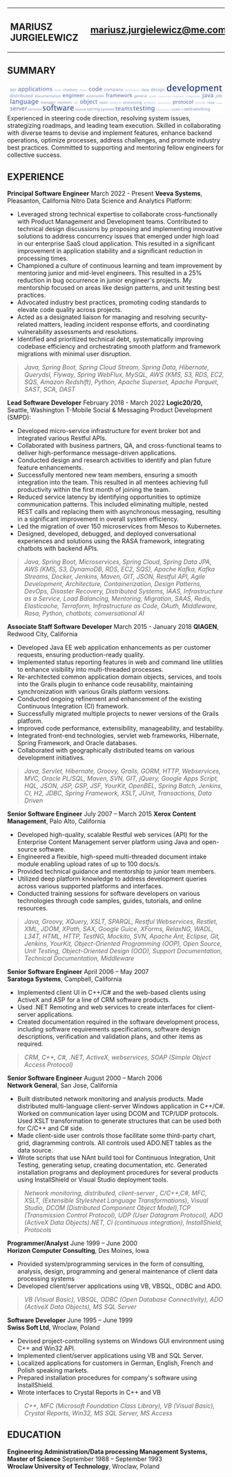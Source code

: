 <table>
<tbody>
<tr>
<td><h2><bold>MARIUSZ JURGIELEWICZ</bold></h2></td>
<td><img src="linkedinqr.jpg" alt="LinkedIn"></td>
<td><h2><a href="mailto:mariusz.jurgielewicz@me.com">mariusz.jurgielewicz@me.com</a><h2></td>
</tr>
</body>
</table>

## SUMMARY
![](resume_tagcloud.png)
Experienced in steering code direction, resolving system issues, strategizing roadmaps, and leading team execution. Skilled in collaborating with diverse teams to devise and implement features, enhance backend operations, optimize processes, address challenges, and promote industry best practices. Committed to supporting and mentoring fellow engineers for collective success.

## EXPERIENCE
**Principal Software Engineer**  March 2022 - Present
**Veeva Systems**, Pleasanton, California
Nitro Data Science and Analytics Platform:
* Leveraged strong technical expertise to collaborate cross-functionally with Product Management and Development teams. Contributed to technical design discussions by proposing and implementing innovative solutions to address concurrency issues that emerged under high load in our enterprise SaaS cloud application. This resulted in a significant improvement in application stability and a significant reduction in processing times.
* Championed a culture of continuous learning and team improvement by mentoring junior and mid-level engineers. This resulted in a 25% reduction in bug occurrence in junior engineer's projects. My mentorship focused on areas like design patterns, and unit testing best practices.
* Advocated industry best practices, promoting coding standards to elevate code quality across projects.
* Acted as a designated liaison for managing and resolving security-related matters, leading incident response efforts, and coordinating vulnerability assessments and resolutions.
* Identified and prioritized technical debt, systematically improving codebase efficiency and orchestrating smooth platform and framework migrations with minimal user disruption.
> _Java, Spring Boot, Spring Cloud Stream, Spring Data, Hibernate, Querydsl, Flyway, Spring WebFlux, MySQL, AWS (KMS, S3, RDS, EC2, SQS, Amazon Redshift), Python, Apache Superset, Apache Parquet, SAST, SCA, DAST_

**Lead Software Developer** February 2018 - March 2022
**Logic20/20,** Seattle, Washington
T-Mobile Social & Messaging Product Development (SMPD):
* Developed micro-service infrastructure for event broker bot and integrated various Restful APIs.
* Collaborated with business partners, QA, and cross-functional teams to deliver high-performance message-driven applications.
* Conducted design and research activities to identify and plan future feature enhancements.
* Successfully mentored new team members, ensuring a smooth integration into the team. This resulted in all mentees achieving full productivity within the first month of joining the team.
* Reduced service latency by identifying opportunities to optimize communication patterns. This included eliminating multiple, nested REST calls and replacing them with asynchronous messaging, resulting in a significant improvement in overall system efficiency.
* Led the migration of over 150 microservices from Mesos to Kubernetes.
* Designed, developed, debugged, and deployed conversational experiences and solutions using the RASA framework, integrating chatbots with backend APIs.
> _Java, Spring Boot, Microservices, Spring Cloud, Spring Data JPA, AWS (KMS, S3, DynamoDB, RDS, EC2, SQS), Apache Kafka, Kafka Streams, Docker, Jenkins, Maven, GIT, JSON, Restful API, Agile Development, Architecture, Containerization, Design Patterns, DevOps, Disaster Recovery, Distributed Systems, IAAS, Infrastructure as a Service, Load Balancing, Mentoring, Migration, SAAS, Redis, Elasticache, Terraform, Infrastructure as Code, OAuth, Middleware, Rasa, Python, chatbots, conversational AI_

**Associate Staff Software Developer** March 2015 - January 2018
**QIAGEN**, Redwood City, California
* Developed Java EE web application enhancements as per customer requests, ensuring production-ready quality.
* Implemented status reporting features in web and command line utilities to enhance visibility into multi-threaded processes.
* Re-architected common application domain objects, services, and tools into the Grails plugin to enhance code reusability, maintaining synchronization with various Grails platform versions.
* Conducted ongoing refinement and enhancement of the existing Continuous Integration (CI) framework.
* Successfully migrated multiple projects to newer versions of the Grails platform.
* Improved code performance, extensibility, manageability, and testability.
* Integrated front-end technologies, servlet web frameworks, Hibernate, Spring Framework, and Oracle databases.
* Collaborated with geographically distributed teams on various development initiatives.
> _Java, Servlet, Hibernate, Groovy, Grails, GORM, HTTP, Webservices, MVC, Oracle PL/SQL, Maven, SVN, GIT, jQuery, Google Apps Script, HQL, JSON, JSP, GSP, JSF, YourKit, OpenBEL, Spring Batch, Jenkins, CI, H2, JDBC, Spring Framework, XSLT, JUnit, Transactions, Data Driven_

**Senior Software Engineer** July 2007 – March 2015
**Xerox Content Management**, Palo Alto, California
* Developed high-quality, scalable Restful web services (API) for the Enterprise Content Management server platform using Java and open-source software.
* Engineered a flexible, high-speed multi-threaded document intake module enabling upload rates of up to 100 docs/s.
* Provided technical guidance and mentorship to junior team members.
* Utilized deep platform knowledge to address development queries across various supported platforms and interfaces.
* Conducted training sessions for software developers on various technologies through code samples, guides, tutorials, and online resources.
> _Java, Groovy, XQuery, XSLT, SPARQL, Restful Webservices, Restlet, XML, JDOM, XPath, SAX, Google Guice, XForms, RelaxNG, WADL, L34T, HTML, HTTP, TestNG, Mockito, SVN, Apache Ant, Eclipse, Git, Jenkins, YourKit, Object-Oriented Programming (OOP), Open Source, Unit Testing, Object-Oriented Design (OOD), Support Documentation, Technical Documentation, Middleware_


**Senior Software Engineer** April 2006 – May 2007 \
**Saratoga Systems**, Campbell, California
* Implemented client UI in C++/C# and the web-based clients using ActiveX and ASP for a line of CRM software products. 
* Used .NET Remoting and web services to create interfaces for client-server applications. 
* Created documentation required in the software development process, including software requirements specifications, software design descriptions, verification and validation plans, and other items as required.
> _CRM, C++, C#, .NET, ActiveX, webservices, SOAP (Simple Object Access Protocol)_

**Senior Software Engineer** August 2000 – March 2006 \
**Network General**, San Jose, California
* Built distributed network monitoring and analysis products. Made distributed multi-language client-server Windows application in C++/C#. Worked on communication layer using DCOM and TCP/UDP protocols. Used XSLT transformation to generate structures that can be used both for C/C++ and C# side.
* Made client-side user controls those facilitate some third-party chart, grid, diagramming controls. All controls used ADO.NET tables as the data source.
* Wrote scripts that use NAnt build tool for Continuous Integration, Unit Testing, generating setup, creating documentation, etc. Generated installation programs and deployment procedures for several products using InstallShield or Visual Studio deployment tools.
> _Network monitoring, distributed, client-server , C/C++,C#, MFC, XSLT, (Extensible Stylesheet Language Transformations), Visual Studio, DCOM (Distributed Component Object Model),TCP (Transmission Control Protocol), UDP (User Datagram Protocol), ADO (ActiveX Data Objects).NET, CI (continuous integration), InstallShield, Protocols_

**Programmer/Analyst** June 1999 – June 2000 \
**Horizon Computer Consulting**, Des Moines, Iowa
* Provided system/programming services in the form of consulting, analysis, design, programming and general maintenance of client data processing systems
* Developed client/server applications using VB, VBSQL, ODBC and ADO. 
> _VB (Visual Basic), VBSQL, ODBC (Open Database Connectivity), ADO (ActiveX Data Objects), MS SQL Server_

**Software Developer** June 1995 – June 1999 \
**Swiss Soft Ltd**, Wroclaw, Poland
* Devised project-controlling systems on Windows GUI environment using C++ and Win32 API.  
* Implemented client/server applications using VB and SQL Server.
* Localized applications for customers in German, English, French and Polish speaking markets. 
* Prepared installation procedures for company's software using InstallShield. 
* Wrote interfaces to Crystal Reports in C++ and VB
> _C++, MFC (Microsoft Foundation Class Library), VB (Visual Basic), Crystal Reports, Win32, MS SQL Server, MS Access_

## EDUCATION
**Engineering Administration/Data processing Management Systems, Master of Science** September 1988 – September 1993 \
**Wroclaw University of Technology**, Wroclaw, Poland
